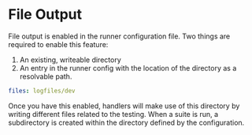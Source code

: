 <!--
id: files
tags: ''
-->

# File Output

File output is enabled in the runner configuration file. Two things are required to enable this feature:

1. An existing, writeable directory
2. An entry in the runner config with the location of the directory as a resolvable path.

```yaml
files: logfiles/dev
```

Once you have this enabled, handlers will make use of this directory by writing different files related to the testing.
When a suite is run, a subdirectory is created within the directory defined by the configuration.
